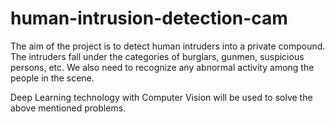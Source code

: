 # human-intrusion-detection-cam

The aim of the project is to detect human intruders into a private compound. The intruders fall under the categories of burglars,
gunmen, suspicious persons, etc. We also need to recognize any abnormal activity among the people in the scene.

Deep Learning technology with Computer Vision will be used to solve the above mentioned problems.
